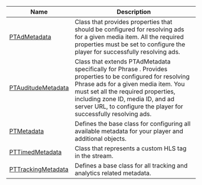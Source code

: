 ---
---

<table frame="all" colsep="1" rowsep="1" id="table_4006A821FEFC4906A87BC4D42BCC33B3"> 
 <tgroup cols="2" colsep="1" rowsep="1" class="FormatA"> 
  <colspec colnum="1" colname="1" colwidth="31*" /> 
  <colspec colnum="2" colname="2" colwidth="69*" /> 
  <thead> 
   <tr rowsep="1"> 
    <th colname="1" class="entry">Name</th> 
    <th colname="2" class="entry">Description</th> 
   </tr> 
  </thead> 
  <tbody> 
   <tr rowsep="1"> 
    <td colname="1"><a href="http://help.adobe.com/en_US/primetime/api/psdk/appledoc/Classes/PTAdMetadata.html" format="html" scope="external">PTAdMetadata</a> </td> 
    <td colname="2">Class that provides properties that should be configured for resolving ads for a given media item. All the required properties must be set to configure the player for successfully resolving ads.</td> 
   </tr> 
   <tr rowsep="1"> 
    <td colname="1"><a href="http://help.adobe.com/en_US/primetime/api/psdk/appledoc/Classes/PTAuditudeMetadata.html" format="html" scope="external">PTAuditudeMetadata</a> </td> 
    <td colname="2">Class that extends <span class="codeph">PTAdMetadata</span> specifically for 
     <ph conref="phrase_library_ios.xml#c_psdk_phrase-library/auditude-name-long">
      Phrase
     </ph>. Provides properties to be configured for resolving 
     <ph conref="phrase_library_ios.xml#c_psdk_phrase-library/auditude-name-long">
      Phrase
     </ph> ads for a given media item. You must set all the required properties, including zone ID, media ID, and ad server URL, to configure the player for successfully resolving ads. </td> 
   </tr> 
   <tr rowsep="1"> 
    <td colname="1"><a href="http://help.adobe.com/en_US/primetime/api/psdk/appledoc/Classes/PTMetadata.html" format="html" scope="external">PTMetadata</a> </td> 
    <td colname="2">Defines the base class for configuring all available metadata for your player and additional objects.</td> 
   </tr> 
   <tr rowsep="1"> 
    <td colname="1"><a href="http://help.adobe.com/en_US/primetime/api/psdk/appledoc/Classes/PTTimedMetadata.html" format="html" scope="external">PTTimedMetadata</a> </td> 
    <td colname="2">Class that represents a custom HLS tag in the stream.</td> 
   </tr> 
   <tr rowsep="0"> 
    <td colname="1"><a href="http://help.adobe.com/en_US/primetime/api/psdk/appledoc/Classes/PTTrackingMetadata.html" format="html" scope="external">PTTrackingMetadata</a> </td> 
    <td colname="2">Defines a base class for all tracking and analytics related metadata.</td> 
   </tr> 
  </tbody> 
 </tgroup> 
</table>

